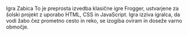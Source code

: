 Igra Zabica
To je preprosta izvedba klasične igre Frogger, ustvarjene za šolski projekt z uporabo HTML, CSS in JavaScript. Igra izziva igralca, da vodi žabo čez prometno cesto in reko, se izogiba oviram in doseže varno območje.
